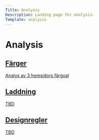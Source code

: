 ```yaml
---
Title: Analysis
Description: Landing page for analysis.
Template: analysis
---
```


<h1 class="analysis-title">Analysis</h1>

<a class="colors" href="analysis/01_colors">
    <div class="analysis-item">
        <div class="analysis-inner-box">
            <i class="fas fa-external-link-square-alt"></i>
            <h2>Färger</h2>
            <p>Analys av 3 hemsidors färgval</p>
        </div>
    </div>
</a>

<a class="load" href="analysis/02_load">
    <div class="analysis-item">
        <div class="analysis-inner-box">
            <i class="fas fa-external-link-square-alt"></i>
            <h2>Laddning</h2>
            <p>TBD</p>
        </div>
    </div>
</a>

<a class="principles" href="analysis/03_design_principles">
    <div class="analysis-item">
        <div class="analysis-inner-box">
            <i class="fas fa-external-link-square-alt"></i>
            <h2>Designregler</h2>
            <p>TBD</p>
        </div>
    </div>
</a>